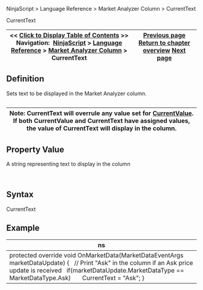 ﻿


NinjaScript \> Language Reference \> Market Analyzer Column \> CurrentText






















CurrentText







| \<\< [Click to Display Table of Contents](currenttext.md) \>\> **Navigation:**     [NinjaScript](ninjascript-1.md) \> [Language Reference](language_reference_wip-1.md) \> [Market Analyzer Column](market_analyzer_column-1.md) \> CurrentText | [Previous page](market_analyzer_column-1.md) [Return to chapter overview](market_analyzer_column-1.md) [Next page](currentvalue-1.md) |
| --- | --- |











## Definition


Sets text to be displayed in the Market Analyzer column.


## 




| Note: CurrentText will overrule any value set for [CurrentValue](currentvalue-1.md). If both CurrentValue and CurrentText have assigned values, the value of CurrentText will display in the column. |
| --- |



## 


## Property Value


A string representing text to display in the column


 


## Syntax


CurrentText


## 


## Example




| ns |
| --- |
| protected override void OnMarketData(MarketDataEventArgs marketDataUpdate) {    // Print "Ask" in the column if an Ask price update is received    if(marketDataUpdate.MarketDataType \=\= MarketDataType.Ask)        CurrentText \= "Ask"; } |









